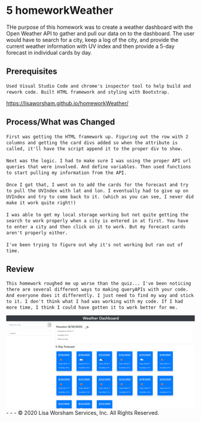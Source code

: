 #  5 homeworkWeather


THe purpose of this homework was to create a weather dashboard with the Open Weather API to gather and pull our data on to the dashboard. The user would have to search for a city, keep a log of the city, and provide the current weather information with UV index and then provide a 5-day forecast in individual cards by day.

## Prerequisites

```
Used Visual Studio Code and chrome's inspector tool to help build and rework code. Built HTML framework and styling with Bootstrap.
```
https://lisaworsham.github.io/homeworkWeather/

## Process/What was Changed

```
First was getting the HTML framework up. Figuring out the row with 2 columns and getting the card divs added so when the attribute is called, it'll have the script append it to the proper div to show.

Next was the logic. I had to make sure I was using the proper API url queries that were involved. And define variables. Then used functions to start pulling my information from the API. 

Once I got that, I went on to add the cards for the forecast and try to pull the UVIndex with lat and lon. I eventually had to give up on UVIndex and try to come back to it. (which as you can see, I never did make it work quite right!)

I was able to get my local storage working but not quite getting the search to work properly when a city is entered in at first. You have to enter a city and then click on it to work. But my forecast cards aren't properly either.

I've been trying to figure out why it's not working but ran out of time. 

```

## Review

```
This homework roughed me up worse than the quiz... I've been noticing there are several different ways to making queryAPIs with your code. And everyone does it differently. I just need to find my way and stick to it. I don't think what I had was working with my code. If I had more time, I think I could have gotten it to work better for me.

```
<img src="assets/capture.png">
- - -
© 2020 Lisa Worsham Services, Inc. All Rights Reserved.